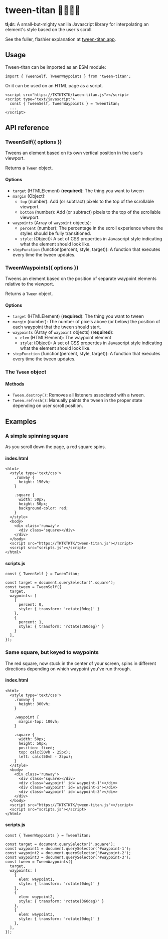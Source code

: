 # tween-titan 🦹‍♀️🦸‍♂️
**tl;dr:** A small-but-mighty vanilla Javascript library for interpolating an element's style based on the user's scroll.

See the fuller, flashier explanation at [tween-titan.app](https://tween-titan.app).

## Usage
Tween-titan can be imported as an ESM module:

```
import { TweenSelf, TweenWaypoints } from 'tween-titan';
```

Or it can be used on an HTML page as a script.

```
<script src="https://TKTKTKTK/tween-titan.js"></script>
<script type="text/javascript">
  const { TweenSelf, TweenWaypoints } = TweenTitan;
  ...
</script>
```

## API reference
### TweenSelf({ options })
Tweens an element based on its own vertical position in the user's viewport.

Returns a `Tween` object.

#### Options
* `target` (HTMLElement) (**required**): The thing you want to tween
* `margin` (Object):
  * `top` (number): Add (or subtract) pixels to the top of the scrollable viewport.
  * `bottom` (number): Add (or subtract) pixels to the top of the scrollable viewport.
* `waypoints` (Array of `waypoint` objects):
  * `percent` (number): The percentage in the scroll experience where the styles should be fully transitioned.
  * `style`: (Object): A set of CSS properties in Javascript style indicating what the element should look like.
* `stepFunction` (function(percent, style, target)): A function that executes every time the tween updates.

### TweenWaypoints({ options })
Tweens an element based on the position of separate waypoint elements relative to the viewport.

Returns a `Tween` object.

#### Options
* `target` (HTMLElement) (**required**): The thing you want to tween
* `margin` (number): The number of pixels above (or below) the position of each waypoint that the tween should start.
* `waypoints` (Array of `waypoint` objects) (**required**):
  * `elem` (HTMLElement): The waypoint element
  * `style`: (Object): A set of CSS properties in Javascript style indicating what the element should look like.
* `stepFunction` (function(percent, style, target)): A function that executes every time the tween updates.

### The `Tween` object
#### Methods
- `Tween.destroy()`: Removes all listeners associated with a tween.
- `Tween.refresh()`: Manually paints the tween in the proper state depending on user scroll position.

## Examples

### A simple spinning square
As you scroll down the page, a red square spins.
#### index.html
```
<html>
  <style type='text/css'>
    .runway {
      height: 150vh;
    }

    .square {
      width: 50px;
      height: 50px;
      background-color: red;
    }
  </style>
  <body>
    <div class='runway'>
      <div class='square></div>
    </div>
  </body>
  <script src="https://TKTKTKTK/tween-titan.js"></script>
  <script src="scripts.js"></script>
</html>
```

#### scripts.js
```
const { TweenSelf } = TweenTitan;

const target = document.querySelector('.square');
const tween = TweenSelf({
  target,
  waypoints: [
    {
      percent: 0,
      style: { transform: 'rotate(0deg)' }
    },
    {
      percent: 1,
      style: { transform: 'rotate(360deg)' }
    }
  ],
});

```

### Same square, but keyed to waypoints
The red square, now stuck in the center of your screen, spins in different directions depending on which waypoint you've run through.

#### index.html
```
<html>
  <style type='text/css'>
    .runway {
      height: 300vh;
    }

    .waypoint {
      margin-top: 100vh;
    }

    .square {
      width: 50px;
      height: 50px;
      position: fixed;
      top: calc(50vh - 25px);
      left: calc(50vh - 25px);
    }
  </style>
  <body>
    <div class='runway'>
      <div class='square></div>
      <div class='waypoint' id='waypoint-1'></div>
      <div class='waypoint' id='waypoint-2'></div>
      <div class='waypoint' id='waypoint-3'></div>
    </div>
  </body>
  <script src="https://TKTKTKTK/tween-titan.js"></script>
  <script src="scripts.js"></script>
</html>
```

#### scripts.js
```
const { TweenWaypoints } = TweenTitan;

const target = document.querySelector('.square');
const waypoint1 = document.querySelector('#waypoint-1');
const waypoint2 = document.querySelector('#waypoint-2');
const waypoint3 = document.querySelector('#waypoint-3');
const tween = TweenWaypoints({
  target,
  waypoints: [
    {
      elem: waypoint1,
      style: { transform: 'rotate(0deg)' }
    },
    {
      elem: waypoint2,
      style: { transform: 'rotate(360deg)' }
    },
    {
      elem: waypoint3,
      style: { transform: 'rotate(0deg)' }
    },
  ],
});

```
